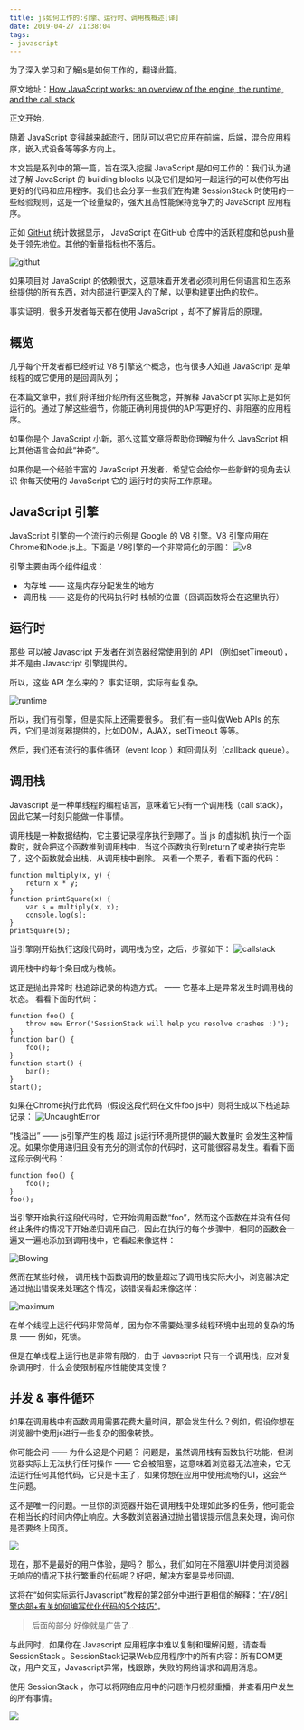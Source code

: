 ```yaml
---
title: js如何工作的:引擎、运行时、调用栈概述[译]
date: 2019-04-27 21:38:04
tags:
- javascript
---
```


为了深入学习和了解js是如何工作的，翻译此篇。

原文地址：[How JavaScript works: an overview of the engine, the runtime, and the call stack](https://blog.sessionstack.com/how-does-javascript-actually-work-part-1-b0bacc073cf)

<!-- more -->

正文开始，

随着 JavaScript 变得越来越流行，团队可以把它应用在前端，后端，混合应用程序，嵌入式设备等等多方向上。

本文旨是系列中的第一篇，旨在深入挖掘 JavaScript 是如何工作的：我们认为通过了解 JavaScript 的 building blocks 以及它们是如何一起运行的可以使你写出更好的代码和应用程序。我们也会分享一些我们在构建 SessionStack 时使用的一些经验规则，这是一个轻量级的，强大且高性能保持竞争力的 JavaScript 应用程序。

正如 [GitHut](https://githut.info/) 统计数据显示， JavaScript 在GitHub 仓库中的活跃程度和总push量处于领先地位。其他的衡量指标也不落后。

![githut](how-js-work/githut.png)

如果项目对 JavaScript 的依赖很大，这意味着开发者必须利用任何语言和生态系统提供的所有东西，对内部进行更深入的了解，以便构建更出色的软件。

事实证明，很多开发者每天都在使用 JavaScript ，却不了解背后的原理。

## 概览
几乎每个开发者都已经听过 V8 引擎这个概念，也有很多人知道 JavaScript 是单线程的或它使用的是回调队列；

在本篇文章中，我们将详细介绍所有这些概念，并解释 JavaScript 实际上是如何运行的。通过了解这些细节，你能正确利用提供的API写更好的、非阻塞的应用程序。

如果你是个 JavaScript 小新，那么这篇文章将帮助你理解为什么 JavaScript 相比其他语言会如此“神奇”。

如果你是一个经验丰富的 JavaScript 开发者，希望它会给你一些新鲜的视角去认识 你每天使用的 JavaScript 它的 运行时的实际工作原理。


## JavaScript 引擎
JavaScript 引擎的一个流行的示例是 Google 的 V8 引擎。V8 引擎应用在Chrome和Node.js上。下面是 V8引擎的一个非常简化的示图：
![v8](how-js-work/v8.png)

引擎主要由两个组件组成：
- 内存堆 —— 这是内存分配发生的地方
- 调用栈 —— 这是你的代码执行时 栈帧的位置（ 回调函数将会在这里执行）

## 运行时
那些 可以被 Javascript 开发者在浏览器经常使用到的 API （例如setTimeout），并不是由 Javascript 引擎提供的。

所以，这些 API 怎么来的？
事实证明，实际有些复杂。

![runtime](how-js-work/runtime.png)

所以，我们有引擎，但是实际上还需要很多。
我们有一些叫做Web APIs 的东西，它们是浏览器提供的，比如DOM，AJAX，setTimeout 等等。

然后，我们还有流行的事件循环（event loop ）和回调队列（callback queue）。

## 调用栈
Javascript 是一种单线程的编程语言，意味着它只有一个调用栈（call stack），因此它某一时刻只能做一件事情。

调用栈是一种数据结构，它主要记录程序执行到哪了。当 js 的虚拟机 执行一个函数时，就会把这个函数推到调用栈中，当这个函数执行到return了或者执行完毕了，这个函数就会出栈，从调用栈中删除。
来看一个栗子，看看下面的代码：
```
function multiply(x, y) {
    return x * y;
}
function printSquare(x) {
    var s = multiply(x, x);
    console.log(s);
}
printSquare(5);
```
当引擎刚开始执行这段代码时，调用栈为空，之后，步骤如下：
![callstack](how-js-work/callstack.png)

调用栈中的每个条目成为栈帧。

这正是抛出异常时 栈追踪记录的构造方式。 —— 它基本上是异常发生时调用栈的状态。
看看下面的代码：
```
function foo() {
    throw new Error('SessionStack will help you resolve crashes :)');
}
function bar() {
    foo();
}
function start() {
    bar();
}
start();
```
如果在Chrome执行此代码（假设这段代码在文件foo.js中）则将生成以下栈追踪记录：
![UncaughtError](how-js-work/uncaughtError.png)

“栈溢出” —— js引擎产生的栈 超过 js运行环境所提供的最大数量时 会发生这种情况。如果你使用递归且没有充分的测试你的代码时，这可能很容易发生。看看下面这段示例代码：
```
function foo() {
    foo();
}
foo();
```
当引擎开始执行这段代码时，它开始调用函数“foo”，然而这个函数在并没有任何终止条件的情况下开始递归调用自己，因此在执行的每个步骤中，相同的函数会一遍又一遍地添加到调用栈中，它看起来像这样：

![Blowing](how-js-work/Blowing.png)

然而在某些时候， 调用栈中函数调用的数量超过了调用栈实际大小，浏览器决定通过抛出错误来处理这个情况，该错误看起来像这样：

![maximum](how-js-work/maximum.png)

在单个线程上运行代码非常简单，因为你不需要处理多线程环境中出现的复杂的场景 —— 例如，死锁。

但是在单线程上运行也是非常有限的，由于 Javascript 只有一个调用栈，应对复杂调用时，什么会使限制程序性能使其变慢？

## 并发 & 事件循环
如果在调用栈中有函数调用需要花费大量时间，那会发生什么？例如，假设你想在浏览器中使用js进行一些复杂的图像转换。

你可能会问 —— 为什么这是个问题？ 问题是，虽然调用栈有函数执行功能，但浏览器实际上无法执行任何操作 —— 它会被阻塞，这意味着浏览器无法渲染，它无法运行任何其他代码，它只是卡主了，如果你想在应用中使用流畅的UI，这会产生问题。

这不是唯一的问题。一旦你的浏览器开始在调用栈中处理如此多的任务，他可能会在相当长的时间内停止响应。大多数浏览器通过抛出错误提示信息来处理，询问你是否要终止网页。

![](how-js-work/error.jpeg)

现在，那不是最好的用户体验，是吗？
那么，我们如何在不阻塞UI并使用浏览器无响应的情况下执行繁重的代码呢？好吧，解决方案是异步回调。

这将在“如何实际运行Javascript”教程的第2部分中进行更相信的解释：[“在V8引擎内部+有关如何编写优化代码的5个技巧”](https://blog.sessionstack.com/how-javascript-works-inside-the-v8-engine-5-tips-on-how-to-write-optimized-code-ac089e62b12e)。

> 后面的部分 好像就是广告了..

与此同时，如果你在 Javascript 应用程序中难以复制和理解问题，请查看 SessionStack 。SessionStack记录Web应用程序中的所有内容：所有DOM更改，用户交互，Javascript异常，栈跟踪，失败的网络请求和调用消息。

使用 SessionStack ，你可以将网络应用中的问题作用视频重播，并查看用户发生的所有事情。

![](how-js-work/chart.png)
